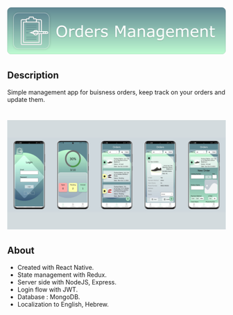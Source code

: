 # <img src="gitAssets/banner.png"/>
## Description
Simple management app for buisness orders, keep track on your orders and update them.
# <img src="gitAssets/screens.jpg"/>
## About
* Created with React Native.
* State management with Redux.
* Server side with NodeJS, Express.
* Login flow with JWT.
* Database : MongoDB.
* Localization to English, Hebrew.

